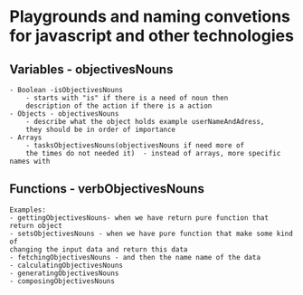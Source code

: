 # Playgrounds and naming convetions for javascript and other technologies

## Variables - objectivesNouns
	- Boolean -isObjectivesNouns
		- starts with "is" if there is a need of noun then 
		description of the action if there is a action
	- Objects - objectivesNouns
		- describe what the object holds example userNameAndAdress, 
		they should be in order of importance
	- Arrays 
		- tasksObjectivesNouns(objectivesNouns if need more of 
		the times do not needed it)  - instead of arrays, more specific names with
## Functions - verbObjectivesNouns
	Examples:
	- gettingObjectivesNouns- when we have return pure function that return object
	- setsObjectivesNouns - when we have pure function that make some kind of 
	changing the input data and return this data
	- fetchingObjectivesNouns - and then the name name of the data
	- calculatingObjectivesNouns
	- generatingObjectivesNouns
	- composingObjectivesNouns
